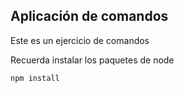 ## Aplicación de comandos

Este es un ejercicio de comandos


Recuerda instalar los paquetes de node

```
npm install
```
